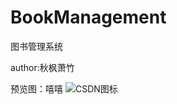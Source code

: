 # BookManagement
图书管理系统

author:秋枫萧竹

预览图：嘻嘻
![CSDN图标](https://aliyun-wb-gbe3nykux3.oss-cn-shanghai.aliyuncs.com/temp/bookmanagerment.png?Expires=1611543598&OSSAccessKeyId=TMP.3KdwpcfJ44nUJtqKKah1PfWvEwK2w6F6A6D3BZyk5J1FQLKxjDGxAech8rXTD6fJws3BWis1wGxK1nxJ3fHUJRdU3J3rag&Signature=G2gYctP0shgW78mNbrl853h56aY%3D "这是CSDN的图标")

